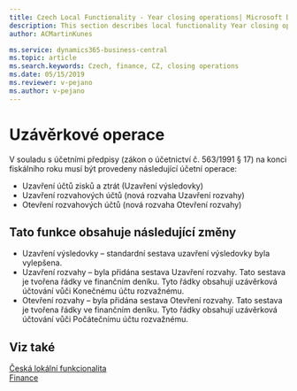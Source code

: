 ```yaml
---
title: Czech Local Functionality - Year closing operations| Microsoft Docs
description: This section describes local functionality Year closing operations
author: ACMartinKunes

ms.service: dynamics365-business-central
ms.topic: article
ms.search.keywords: Czech, finance, CZ, closing operations
ms.date: 05/15/2019
ms.reviewer: v-pejano
ms.author: v-pejano
---
```


# Uzávěrkové operace

V souladu s účetními předpisy (zákon o účetnictví č. 563/1991 § 17) na konci fiskálního roku musí být provedeny následující účetní operace:
- Uzavření účtů zisků a ztrát (Uzavření výsledovky)
- Uzavření rozvahových účtů (nová rozvaha Uzavření rozvahy)
- Otevření rozvahových účtů (nová rozvaha Otevření rozvahy)

## Tato funkce obsahuje následující změny

- Uzavření výsledovky – standardní sestava uzavření výsledovky byla vylepšena.
- Uzavření rozvahy – byla přidána sestava Uzavření rozvahy. Tato sestava je tvořena řádky ve finančním deníku. Tyto řádky obsahují uzávěrková účtování vůči Konečnému účtu rozvažnému.
- Otevření rozvahy – byla přidána sestava Otevření rozvahy. Tato sestava je tvořena řádky ve finančním deníku. Tyto řádky obsahují uzávěrková účtování vůči Počátečnímu účtu rozvažnému. 

## Viz také
[Česká lokální funkcionalita](czech-local-functionality.md)  
[Finance](finance.md)
